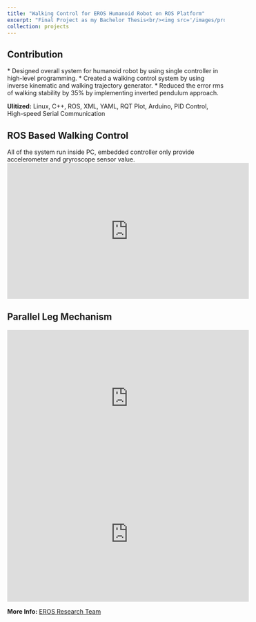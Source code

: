 ```yaml
---
title: "Walking Control for EROS Humanoid Robot on ROS Platform"
excerpt: "Final Project as my Bachelor Thesis<br/><img src='/images/project_eros.jpg' width='500'>"
collection: projects
---
```


<h2>Contribution</h2>
* Designed overall system for humanoid robot by using single controller in high-level programming.
* Created a walking control system by using inverse kinematic and walking trajectory generator.
* Reduced the error rms of walking stability by 35% by implementing inverted pendulum approach.

<b>Ulitized:</b> Linux, C++, ROS, XML, YAML, RQT Plot, Arduino, PID Control, High-speed Serial Communication

<h2>ROS Based Walking Control</h2>
All of the system run inside PC, embedded controller only provide accelerometer and gryroscope sensor value.
<iframe width="560" height="315" src="https://www.youtube.com/embed/vQgF0ufr-74" title="YouTube video player" frameborder="0" allow="accelerometer; autoplay; clipboard-write; encrypted-media; gyroscope; picture-in-picture" allowfullscreen></iframe>

<h2>Parallel Leg Mechanism</h2>
<iframe width="560" height="315" src="https://www.youtube.com/embed/ZJt0WNZo3C8" title="YouTube video player" frameborder="0" allow="accelerometer; autoplay; clipboard-write; encrypted-media; gyroscope; picture-in-picture" allowfullscreen></iframe><br/>
<iframe width="560" height="315" src="https://www.youtube.com/embed/1fzjXexXldg" title="YouTube video player" frameborder="0" allow="accelerometer; autoplay; clipboard-write; encrypted-media; gyroscope; picture-in-picture" allowfullscreen></iframe>

<b>More Info:</b> [EROS Research Team](http://anhar.lecturer.pens.ac.id/projects/eros/)